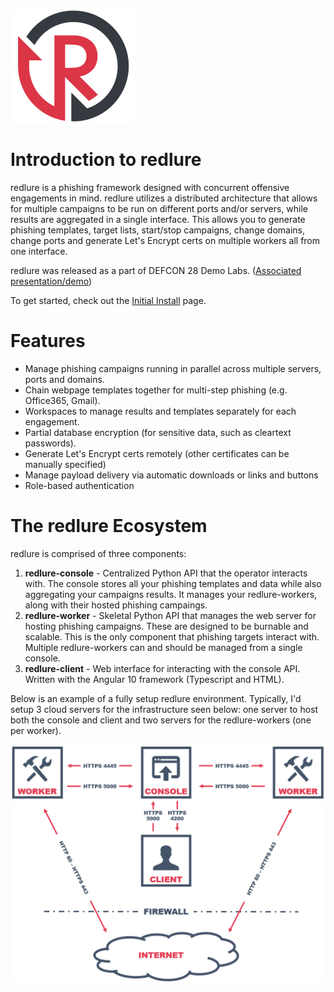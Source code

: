 ![](gitbook/images/redlure.png)
# Introduction to redlure
redlure is a phishing framework designed with concurrent offensive engagements in mind. redlure utilizes a distributed architecture that allows for multiple campaigns to be run on different ports and/or servers, while results are aggregated in a single interface. This allows you to generate phishing templates, target lists, start/stop campaigns, change domains, change ports and generate Let's Encrypt certs on multiple workers all from one interface. 

redlure was released as a part of DEFCON 28 Demo Labs. ([Associated presentation/demo](https://www.youtube.com/watch?v=ZtCMnKHZJUM)) 

To get started, check out the [Initial Install](Initial_Install.md) page.

# Features
- Manage phishing campaigns running in parallel across multiple servers, ports and domains.
- Chain webpage templates together for multi-step phishing (e.g. Office365, Gmail).
- Workspaces to manage results and templates separately for each engagement.
- Partial database encryption (for sensitive data, such as cleartext passwords).
- Generate Let's Encrypt certs remotely (other certificates can be manually specified)
- Manage payload delivery via automatic downloads or links and buttons
- Role-based authentication

# The redlure Ecosystem
redlure is comprised of three components:

1. __redlure-console__ - Centralized Python API that the operator interacts with. The console stores all your phishing templates and data while also aggregating your campaigns results. It manages your redlure-workers, along with their hosted phishing campaings.
2. __redlure-worker__ - Skeletal Python API that manages the web server for hosting phishing campaigns. These are designed to be burnable and scalable. This is the only component that phishing targets interact with. Multiple redlure-workers can and should be managed from a single console.
3. __redlure-client__ - Web interface for interacting with the console API. Written with the Angular 10 framework (Typescript and HTML).

Below is an example of a fully setup redlure environment. Typically, I'd setup 3 cloud servers for the infrastructure seen below: one server to host both the console and client and two servers for the redlure-workers (one per worker).

![](gitbook/images/diagram-v2.png)

